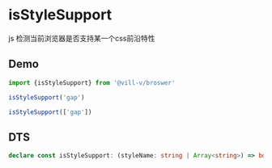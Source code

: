 # isStyleSupport

js 检测当前浏览器是否支持某一个css前沿特性

## Demo

```ts twoslash
import {isStyleSupport} from '@vill-v/broswer'

isStyleSupport('gap')

isStyleSupport(['gap'])
```

## DTS

```ts
declare const isStyleSupport: (styleName: string | Array<string>) => boolean;
```
